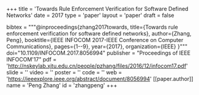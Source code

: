 +++
title = 'Towards Rule Enforcement Verification for Software Defined Networks'
date = 2017
type = 'paper'
layout = 'paper'
draft = false

bibtex = """@inproceedings{zhang2017towards,
  title={Towards rule enforcement verification for software defined networks},
  author={Zhang, Peng},
  booktitle={IEEE INFOCOM 2017-IEEE Conference on Computer Communications},
  pages={1--9},
  year={2017},
  organization={IEEE}
}"""
doi="10.1109/INFOCOM.2017.8056994"
publisher = "Proceedings of IEEE INFOCOM'17"
pdf = 'http://nskeylab.xjtu.edu.cn/people/pzhang/files/2016/12/infocom17.pdf'
slide = ''
video = ''
poster = ''
code = ''
web = 'https://ieeexplore.ieee.org/abstract/document/8056994'
[[paper.author]]
    name = 'Peng Zhang'
    id = 'zhangpeng'
+++
